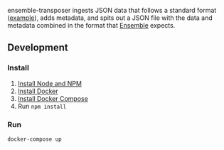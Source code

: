 ensemble-transposer ingests JSON data that follows a standard format
([example](http://fhwr-unflattener.herokuapp.com/)), adds metadata, and spits
out a JSON file with the data and metadata combined in the format that
[Ensemble](https://github.com/mozilla/ensemble) expects.

## Development

### Install

1. [Install Node and NPM](https://nodejs.org/en/download/)
2. [Install Docker](https://docs.docker.com/install/)
3. [Install Docker Compose](https://docs.docker.com/compose/install/)
1. Run `npm install`

### Run

`docker-compose up`
